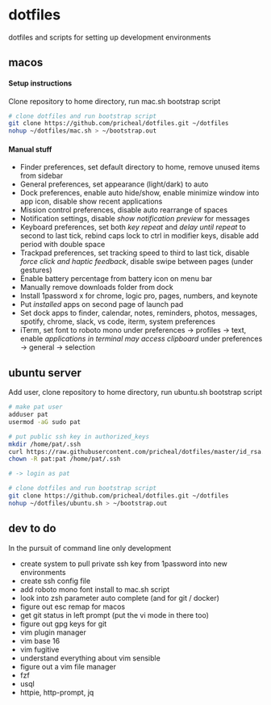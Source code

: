 # dotfiles

dotfiles and scripts for setting up development environments

## macos

#### Setup instructions

Clone repository to home directory, run mac.sh bootstrap script

```sh
# clone dotfiles and run bootstrap script
git clone https://github.com/pricheal/dotfiles.git ~/dotfiles
nohup ~/dotfiles/mac.sh > ~/bootstrap.out
```

#### Manual stuff

* Finder preferences, set default directory to home, remove unused items from sidebar
* General preferences, set appearance (light/dark) to auto
* Dock preferences, enable auto hide/show, enable minimize window into app icon, disable show recent applications
* Mission control preferences, disable auto rearrange of spaces
* Notification settings, disable *show notification preview* for messages
* Keyboard preferences, set both *key repeat* and *delay until repeat* to second to last tick, rebind caps lock to ctrl in modifier keys, disable add period with double space
* Trackpad preferences, set tracking speed to third to last tick, disable *force click and haptic feedback*, disable swipe between pages (under gestures)
* Enable battery percentage from battery icon on menu bar
* Manually remove downloads folder from dock
* Install 1password x for chrome, logic pro, pages, numbers, and keynote
* Put *installed* apps on second page of launch pad
* Set dock apps to finder, calendar, notes, reminders, photos, messages, spotify, chrome, slack, vs code, iterm, system preferences
* iTerm, set font to roboto mono under preferences -> profiles -> text, enable *applications in terminal may access clipboard* under preferences -> general -> selection

## ubuntu server

Add user, clone repository to home directory, run ubuntu.sh bootstrap script

```sh
# make pat user
adduser pat
usermod -aG sudo pat

# put public ssh key in authorized_keys
mkdir /home/pat/.ssh
curl https://raw.githubusercontent.com/pricheal/dotfiles/master/id_rsa.pub -o ~/.ssh/authorized_keys
chown -R pat:pat /home/pat/.ssh

# -> login as pat

# clone dotfiles and run bootstrap script
git clone https://github.com/pricheal/dotfiles.git ~/dotfiles
nohup ~/dotfiles/ubuntu.sh > ~/bootstrap.out
```

## dev to do

In the pursuit of command line only development

* create system to pull private ssh key from 1password into new environments
* create ssh config file
* add roboto mono font install to mac.sh script
* look into zsh parameter auto complete (and for git / docker)
* figure out esc remap for macos
* get git status in left prompt (put the vi mode in there too)
* figure out gpg keys for git
* vim plugin manager
* vim base 16
* vim fugitive
* understand everything about vim sensible
* figure out a vim file manager
* fzf
* usql
* httpie, http-prompt, jq
